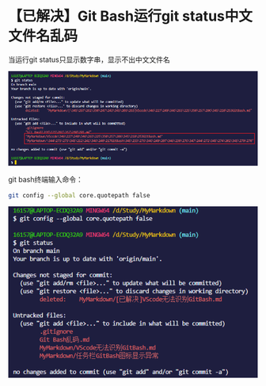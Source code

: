# 【已解决】Git Bash运行git status中文文件名乱码

当运行git status只显示数字串，显示不出中文文件名

![Git Bash乱码-20220829203935](https://raw.githubusercontent.com/LoststarsJL/MyImage/main/markdown-image/Git%20Bash%E4%B9%B1%E7%A0%81-20220829203935.png)

git bash终端输入命令：

```bash
git config --global core.quotepath false
```

![Git Bash乱码-20220829204259](https://raw.githubusercontent.com/LoststarsJL/MyImage/main/markdown-image/Git%20Bash%E4%B9%B1%E7%A0%81-20220829204259.png)